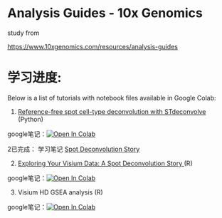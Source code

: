 # Analysis Guides - 10x Genomics

study from

https://www.10xgenomics.com/resources/analysis-guides

# 学习进度:

Below is a list of tutorials with notebook files available in Google Colab:

1. [Reference-free spot cell-type deconvolution with STdeconvolve](https://www.10xgenomics.com/resources/analysis-guides/trajectory-analysis-using-10x-Genomics-single-cell-gene-expression-data) (Python) 

google笔记：[![Open In Colab](https://colab.research.google.com/assets/colab-badge.svg)](https://colab.research.google.com/github/10XGenomics/analysis_guides/blob/main/TrajectoryAnalysisTutorial_GitHub.ipynb)

2已完成： 学习笔记 [Spot Deconvolution Story](https://github.com/cnzed99/lcr_Bio/blob/deconvolution-test/data_ingestion/analysis_guides-main/Spot%20Deconvolution%20Story.md)

2. [Exploring Your Visium Data: A Spot Deconvolution Story
](https://colab.research.google.com/github/10XGenomics/analysis_guides/blob/main/2023_Exploring_Your_Visium_Data.ipynb) (R) 

google笔记：[![Open In Colab](https://colab.research.google.com/assets/colab-badge.svg)](https://colab.research.google.com/github/10XGenomics/analysis_guides/blob/main/2023_Exploring_Your_Visium_Data.ipynb)

3. Visium HD GSEA analysis (R) 

google笔记：[![Open In Colab](https://colab.research.google.com/assets/colab-badge.svg)](https://colab.research.google.com/github/10XGenomics/analysis_guides/blob/main/GSEA_of_the_colorectal_tumor_microenvironment.ipynb) 
